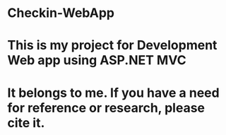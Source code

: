 # Checkin-WebApp
# This is my project for Development Web app using ASP.NET MVC
# It belongs to me. If you have a need for reference or research, please cite it.
